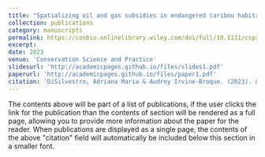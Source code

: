 ```yaml
---
title: "Spatializing oil and gas subsidies in endangered caribou habitat: Identifying political‐economic drivers of defaunation"
collection: publications
category: manuscripts
permalink: https://conbio.onlinelibrary.wiley.com/doi/full/10.1111/csp2.13007
excerpt: 
date: 2023
venue: 'Conservation Science and Practice'
slidesurl: 'http://academicpages.github.io/files/slides1.pdf'
paperurl: 'http://academicpages.github.io/files/paper1.pdf'
citation: 'DiSilvestro, Adriana Maria & Audrey Irvine-Broque. (2023). &quot;Paper Title Number 1.&quot; <i>Journal 1</i>. 1(1).'
---
```


The contents above will be part of a list of publications, if the user clicks the link for the publication than the contents of section will be rendered as a full page, allowing you to provide more information about the paper for the reader. When publications are displayed as a single page, the contents of the above "citation" field will automatically be included below this section in a smaller font.
